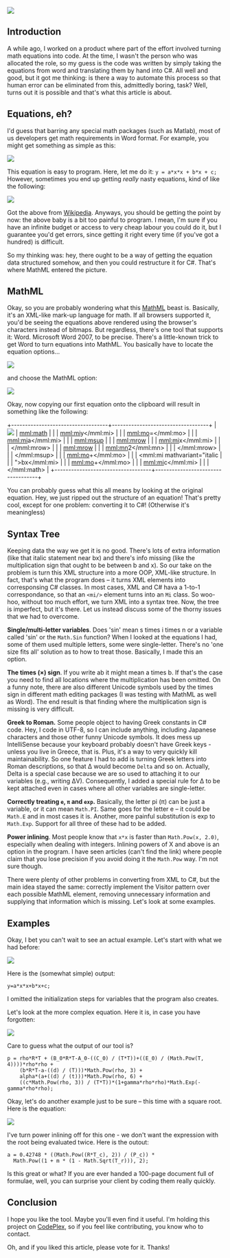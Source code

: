 ![](MmlSharp4.jpg)

Introduction
------------

A while ago, I worked on a product where part of the effort involved
turning math equations into code. At the time, I wasn't the person who
was allocated the role, so my guess is the code was written by simply
taking the equations from word and translating them by hand into C\#.
All well and good, but it got me thinking: is there a way to automate
this process so that human error can be eliminated from this, admittedly
boring, task? Well, turns out it is possible and that's what this
article is about.

Equations, eh?
--------------

I'd guess that barring any special math packages (such as Matlab), most
of us developers get math requirements in Word format. For example, you
might get something as simple as this:

![](MmlSharp1.jpg)

This equation is easy to program. Here, let me do it:
`y = a*x*x + b*x + c;` However, sometimes you end up getting *really*
nasty equations, kind of like the following:

![](MmlSharp2.jpg)

Got the above from
[Wikipedia](http://en.wikipedia.org/wiki/Equation_of_state). Anyways,
you should be getting the point by now: the above baby is a bit too
painful to program. I mean, I'm sure if you have an infinite budget or
access to very cheap labour you could do it, but I guarantee you'd get
errors, since getting it right every time (if you've got a hundred) is
difficult.

So my thinking was: hey, there ought to be a way of getting the equation
data structured somehow, and then you could restructure it for C\#.
That's where MathML entered the picture.

MathML
------

Okay, so you are probably wondering what this
[MathML](http://en.wikipedia.org/wiki/MathML) beast is. Basically, it's
an XML-like mark-up language for math. If all browsers supported it,
you'd be seeing the equations above rendered using the browser's
characters instead of bitmaps. But regardless, there's one tool that
supports it: Word. Microsoft Word 2007, to be precise. There's a
little-known trick to get Word to turn equations into MathML. You
basically have to locate the equation options...

![](http://i3.codeplex.com/Project/Download/FileDownload.aspx?ProjectName=mmlsharp&DownloadId=37838)

and choose the MathML option:

![](http://i3.codeplex.com/Project/Download/FileDownload.aspx?ProjectName=mmlsharp&DownloadId=37839)

Okay, now copying our first equation onto the clipboard will result in
something like the following:

+-----------------------------------+-----------------------------------+
| ![](MmlSharp3.jpg)                |     <mml:math>                    |
|                                   |       <mml:mi>y</mml:mi>          |
|                                   |       <mml:mo>=</mml:mo>          |
|                                   |       <mml:mi>a</mml:mi>          |
|                                   |       <mml:msup>                  |
|                                   |         <mml:mrow>                |
|                                   |           <mml:mi>x</mml:mi>      |
|                                   |         </mml:mrow>               |
|                                   |         <mml:mrow>                |
|                                   |           <mml:mn>2</mml:mn>      |
|                                   |         </mml:mrow>               |
|                                   |       </mml:msup>                 |
|                                   |       <mml:mo>+</mml:mo>          |
|                                   |       <mml:mi mathvariant="italic |
|                                   | ">bx</mml:mi>                     |
|                                   |       <mml:mo>+</mml:mo>          |
|                                   |       <mml:mi>c</mml:mi>          |
|                                   |     </mml:math>                   |
+-----------------------------------+-----------------------------------+

You can probably guess what this all means by looking at the original
equation. Hey, we just ripped out the structure of an equation! That's
pretty cool, except for one problem: converting it to C\#! (Otherwise
it's meaningless)

Syntax Tree
-----------

Keeping data the way we get it is no good. There's lots of extra
information (like that italic statement near bx) and there's info
missing (like the multiplication sign that ought to be between b and x).
So our take on the problem is turn this XML structure into a more OOP,
XML-like structure. In fact, that's what the program does – it turns XML
elements into corresponsing C\# classes. In most cases, XML and C\# hava
a 1-to-1 correspondance, so that an `<mi/>` element turns into an `Mi`
class. So woo-hoo, without too much effort, we turn XML into a syntax
tree. Now, the tree is imperfect, but it's there. Let us instead discuss
some of the thorny issues that we had to overcome.

**Single/multi-letter variables**. Does 'sin' mean s times i times n or
a variable called 'sin' or the `Math.Sin` function? When I looked at the
equations I had, some of them used multiple letters, some were
single-letter. There's no 'one size fits all' solution as to how to
treat those. Basically, I made this an option.

**The times (×) sign**. If you write ab it might mean a times b. If
that's the case you need to find all locations where the multiplication
has been omitted. On a funny note, there are also different Unicode
symbols used by the times sign in different math editing packages (I was
testing with MathML as well as Word). The end result is that finding
where the multiplication sign is missing is very difficult.

**Greek to Roman.** Some people object to having Greek constants in C\#
code. Hey, I code in UTF-8, so I can include anything, including
Japanese characters and those other funny Unicode symbols. It does mess
up IntelliSense because your keyboard probably doesn't have Greek keys -
unless you live in Greece, that is. Plus, it's a way to very quickly
kill maintainability. So one feature I had to add is turning Greek
letters into Roman descriptions, so that Δ would become `Delta` and so
on. Actually, Delta is a special case because we are so used to
attaching it to our variables (e.g., writing ΔV). Consequently, I added
a special rule for Δ to be kept attached even in cases where all other
variables are single-letter.

**Correctly treating `e`, `π` and `exp`.** Basically, the letter pi (π)
can be just a variable, or it can mean `Math.PI`. Same goes for the
letter e – it could be `Math.E` and in most cases it is. Another, more
painful substitution is exp to `Math.Exp`. Support for all three of
these had to be added.

**Power inlining**. Most people know that `x*x` is faster than
`Math.Pow(x, 2.0)`, especially when dealing with integers. Inlining
powers of X and above is an option in the program. I have seen articles
(can't find the link) where people claim that you lose precision if you
avoid doing it the `Math.Pow` way. I'm not sure though.

There were plenty of other problems in converting from XML to C\#, but
the main idea stayed the same: correctly implement the Visitor pattern
over each possible MathML element, removing unnecessary information and
supplying that information which is missing. Let's look at some
examples.

Examples
--------

Okay, I bet you can't wait to see an actual example. Let's start with
what we had before:

![](MmlSharp1.jpg)

Here is the (somewhat simple) output:

    y=a*x*x+b*x+c;

I omitted the initialization steps for variables that the program also
creates.

Let's look at the more complex equation. Here it is, in case you have
forgotten:

![](MmlSharp2.jpg)

Care to guess what the output of our tool is?

    p = rho*R*T + (B_0*R*T-A_0-((C_0) / (T*T))+((E_0) / (Math.Pow(T, 4))))*rho*rho +
        (b*R*T-a-((d) / (T)))*Math.Pow(rho, 3) +
        alpha*(a+((d) / (t)))*Math.Pow(rho, 6) +
        ((c*Math.Pow(rho, 3)) / (T*T))*(1+gamma*rho*rho)*Math.Exp(-gamma*rho*rho);

Okay, let's do another example just to be sure – this time with a square
root. Here is the equation:

![](MmlSharp5.jpg)

I've turn power inlining off for this one - we don't want the expression
with the root being evaluated twice. Here is the outout:

    a = 0.42748 * ((Math.Pow((R*T_c), 2)) / (P_c)) * 
      Math.Pow((1 + m * (1 - Math.Sqrt(T_r))), 2);

Is this great or what? If you are ever handed a 100-page document full
of formulae, well, you can surprise your client by coding them really
quickly.

Conclusion
----------

I hope you like the tool. Maybe you'll even find it useful. I'm holding
this project on [CodePlex](http://www.codeplex.com/mmlsharp), so if you
feel like contributing, you know who to contact.

Oh, and if you liked this article, please vote for it. Thanks!
